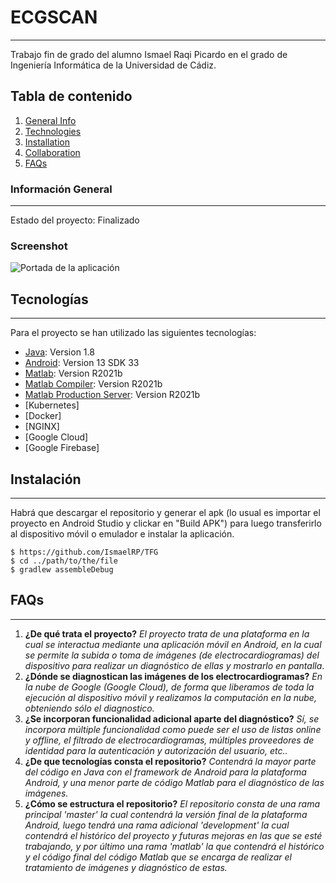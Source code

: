 # ECGSCAN
***
Trabajo fin de grado del alumno Ismael Raqi Picardo en el grado de Ingeniería Informática de la Universidad de Cádiz.


## Tabla de contenido
1. [General Info](#general-info)
2. [Technologies](#technologies)
3. [Installation](#installation)
4. [Collaboration](#collaboration)
5. [FAQs](#faqs)

### Información General
***
Estado del proyecto: Finalizado
### Screenshot
![Portada de la aplicación](https://i.imgur.com/VGpbvSP.jpeg)
## Tecnologías
***
Para el proyecto se han utilizado las siguientes tecnologías:
* [Java](https://www.java.com/es/download/ie_manual.jsp): Version 1.8
* [Android](https://developer.android.com/studio): Version 13 SDK 33
* [Matlab](https://la.mathworks.com/products/matlab.html): Version R2021b
* [Matlab Compiler](https://la.mathworks.com/products/compiler.html): Version R2021b
* [Matlab Production Server](https://www.mathworks.com/products/matlab-production-server.html): Version R2021b
* [Kubernetes]
* [Docker]
* [NGINX]
* [Google Cloud]
* [Google Firebase]


## Instalación
***
Habrá que descargar el repositorio y generar el apk (lo usual es importar el proyecto en Android Studio y clickar en "Build APK") para luego transferirlo al dispositivo móvil o emulador e instalar la aplicación.
```
$ https://github.com/IsmaelRP/TFG
$ cd ../path/to/the/file
$ gradlew assembleDebug
```

## FAQs
***

1. **¿De qué trata el proyecto?**
_El proyecto trata de una plataforma en la cual se interactua mediante una aplicación móvil en Android, en la cual se permite la subida o toma de imágenes (de electrocardiogramas) del dispositivo para realizar un diagnóstico de ellas y mostrarlo en pantalla_. 
2. **¿Dónde se diagnostican las imágenes de los electrocardiogramas?**
_En la nube de Google (Google Cloud), de forma que liberamos de toda la ejecución al dispositivo móvil y realizamos la computación en la nube, obteniendo sólo el diagnostico._
3. **¿Se incorporan funcionalidad adicional aparte del diagnóstico?**
_Sí, se incorpora múltiple funcionalidad como puede ser el uso de listas online y offline, el filtrado de electrocardiogramas, múltiples proveedores de identidad para la autenticación y autorización del usuario, etc.._
4. **¿De que tecnologías consta el repositorio?**
_Contendrá la mayor parte del código en Java con el framework de Android para la plataforma Android, y una menor parte de código Matlab para el diagnóstico de las imágenes._
5. **¿Cómo se estructura el repositorio?**
_El repositorio consta de una rama principal 'master' la cual contendrá la versión final de la plataforma Android, luego tendrá una rama adicional 'development' la cual contendrá el histórico del proyecto y futuras mejoras en las que se esté trabajando, y por último una rama 'matlab' la que contendrá el histórico y el código final del código Matlab que se encarga de realizar el tratamiento de imágenes y diagnóstico de estas._

